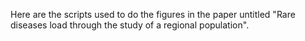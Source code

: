 Here are the scripts used to do the figures in the paper untitled "Rare diseases load through the study of a regional population". 
